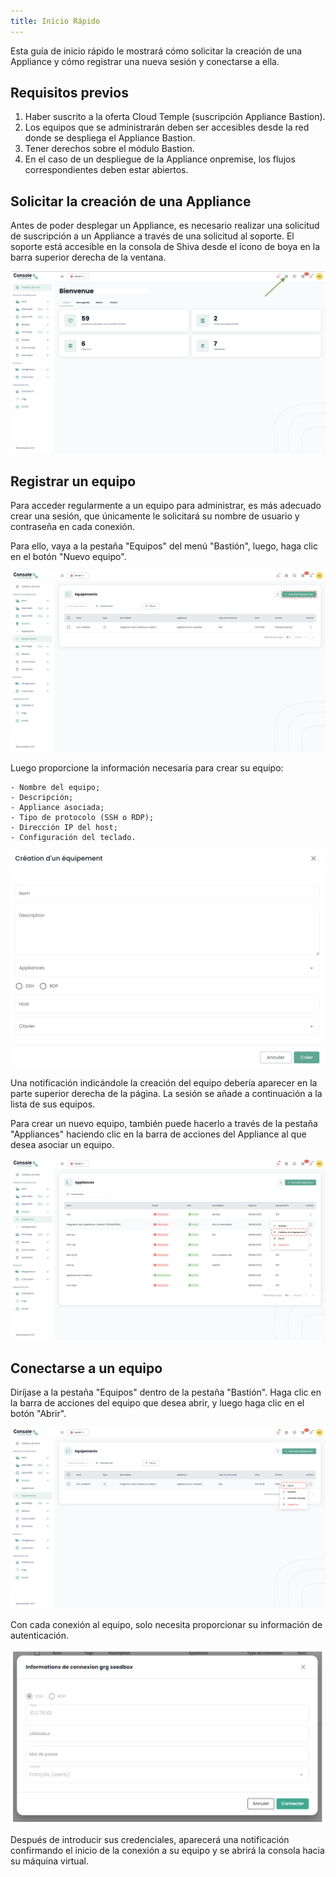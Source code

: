 ```yaml
---
title: Inicio Rápido
---
```


Esta guía de inicio rápido le mostrará cómo solicitar la creación de una Appliance y cómo registrar una nueva sesión y conectarse a ella.


## Requisitos previos
1. Haber suscrito a la oferta Cloud Temple (suscripción Appliance Bastion).
2. Los equipos que se administrarán deben ser accesibles desde la red donde se despliega el Appliance Bastion.
3. Tener derechos sobre el módulo Bastion.
4. En el caso de un despliegue de la Appliance onpremise, los flujos correspondientes deben estar abiertos.

## Solicitar la creación de una Appliance
Antes de poder desplegar un Appliance, es necesario realizar una solicitud de suscripción a un Appliance a través de una solicitud al soporte.
El soporte está accesible en la consola de Shiva desde el ícono de boya en la barra superior derecha de la ventana.

![](images/shiva_support.png)


## Registrar un equipo

Para acceder regularmente a un equipo para administrar, es más adecuado crear una sesión, que únicamente le solicitará su nombre de usuario y contraseña en cada conexión.

Para ello, vaya a la pestaña "Equipos" del menú "Bastión", luego, haga clic en el botón "Nuevo equipo".

![](images/creer_session.png)


Luego proporcione la información necesaria para crear su equipo:

    - Nombre del equipo;
    - Descripción;
    - Appliance asociada;
    - Tipo de protocolo (SSH o RDP);
    - Dirección IP del host;
    - Configuración del teclado.

![](images/creer_session2.png)


Una notificación indicándole la creación del equipo debería aparecer en la parte superior derecha de la página. La sesión se añade a continuación a la lista de sus equipos.

Para crear un nuevo equipo, también puede hacerlo a través de la pestaña "Appliances" haciendo clic en la barra de acciones del Appliance al que desea asociar un equipo.

![](images/creer_session3.png)

## Conectarse a un equipo
Diríjase a la pestaña "Equipos" dentro de la pestaña "Bastión". Haga clic en la barra de acciones del equipo que desea abrir, y luego haga clic en el botón "Abrir".

![](images/ouvrir_session.png)

Con cada conexión al equipo, solo necesita proporcionar su información de autenticación.

![](images/ouvrir_session2.png)

Después de introducir sus credenciales, aparecerá una notificación confirmando el inicio de la conexión a su equipo y se abrirá la consola hacia su máquina virtual.